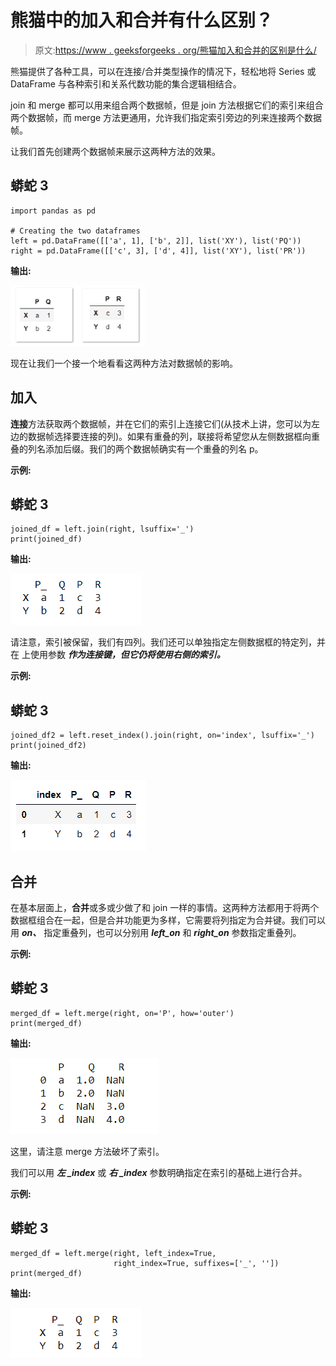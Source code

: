 # 熊猫中的加入和合并有什么区别？

> 原文:[https://www . geeksforgeeks . org/熊猫加入和合并的区别是什么/](https://www.geeksforgeeks.org/what-is-the-difference-between-join-and-merge-in-pandas/)

熊猫提供了各种工具，可以在连接/合并类型操作的情况下，轻松地将 Series 或 DataFrame 与各种索引和关系代数功能的集合逻辑相结合。

join 和 merge 都可以用来组合两个数据帧，但是 join 方法根据它们的索引来组合两个数据帧，而 merge 方法更通用，允许我们指定索引旁边的列来连接两个数据帧。

让我们首先创建两个数据帧来展示这两种方法的效果。

## 蟒蛇 3

```
import pandas as pd

# Creating the two dataframes
left = pd.DataFrame([['a', 1], ['b', 2]], list('XY'), list('PQ'))
right = pd.DataFrame([['c', 3], ['d', 4]], list('XY'), list('PR'))
```

**输出:**

![](img/7485573e36fb1c797500a5130712da34.png)

现在让我们一个接一个地看看这两种方法对数据帧的影响。

## **加入**

**连接**方法获取两个数据帧，并在它们的索引上连接它们(从技术上讲，您可以为左边的数据帧选择要连接的列)。如果有重叠的列，联接将希望您从左侧数据框向重叠的列名添加后缀。我们的两个数据帧确实有一个重叠的列名 p。

**示例:**

## 蟒蛇 3

```
joined_df = left.join(right, lsuffix='_')
print(joined_df)
```

**输出:**

![](img/944fdae7cf37022810c54a3e2796347d.png)

请注意，索引被保留，我们有四列。我们还可以单独指定左侧数据框的特定列，并在 上使用参数 ***作为连接键，但它仍将使用右侧的索引。***

**示例:**

## 蟒蛇 3

```
joined_df2 = left.reset_index().join(right, on='index', lsuffix='_')
print(joined_df2)
```

**输出:**

![](img/00299e2884a7df4103452bfd9f1ce8df.png)

## **合并**

在基本层面上，**合并**或多或少做了和 join 一样的事情。这两种方法都用于将两个数据框组合在一起，但是合并功能更为多样，它需要将列指定为合并键。我们可以用 ***on、*** 指定重叠列，也可以分别用 ***left_on*** 和 ***right_on*** 参数指定重叠列。

**示例:**

## 蟒蛇 3

```
merged_df = left.merge(right, on='P', how='outer')
print(merged_df)
```

**输出:**

![](img/595f21c9bf778bbd444881f8dca89f16.png)

这里，请注意 merge 方法破坏了索引。

我们可以用 ***左 _index*** 或 ***右 _index*** 参数明确指定在索引的基础上进行合并。

**示例:**

## 蟒蛇 3

```
merged_df = left.merge(right, left_index=True,
                       right_index=True, suffixes=['_', ''])
print(merged_df)
```

**输出:**

![](img/3e74b6668899048cf12e87c19bd225c1.png)